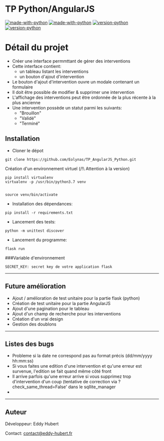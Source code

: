 # TP Python/AngularJS

[![made-with-python](https://img.shields.io/badge/Made%20with-Python-1f425f.svg)]()
[![made-with-python](https://img.shields.io/badge/Made%20with-AngularJS-1f425f.svg)]()
[![version-python](https://img.shields.io/static/v1?label=Python&message=3.7&color=065535)]()
[![version-python](https://img.shields.io/static/v1?label=AngularJS&message=1.7.9&color=065535)]()


# Détail du projet
- Créer une interface permmttant de gérer des interventions
- Cette interface contient:
  - un tableau listant les interventions
  - un bouton d'ajout d'intervention
- Le bouton d'ajout d'intervention ouvre un modale contenant un formulaire
- Il doit être possible de modifier & supprimer une intervention
- L'affichage des interventions peut être ordonnée de la plus récente à la plus ancienne
- Une intervention possède un statut parmi les suivants:
  - "Brouillon"
  - "Validé"
  - "Terminé"


## Installation

- Cloner le dépot
```
git clone https://github.com/Eolynas/TP_AngularJS_Python.git
```

Création d'un environnement virtuel (/!\ Attention à la version)
```
pip install virtualenv
virtualenv -p /usr/bin/python3.7 venv


source venv/bin/activate
```

- Installation des dépendances:
```
pip install -r requirements.txt
```

- Lancement des tests:
```
python -m unittest discover
```

- Lancement du programme:
```
flask run
```



###Variable d'environnement
```
SECRET_KEY: secret key de votre application flask
```

-----------------
## Future amélioration

- Ajout / amélioration de test unitaire pour la partie flask (python)
- Création de test unitaire pour la partie AngularJS
- Ajout d'une pagination pour le tableau
- Ajout d'un champ de recherche pour les interventions
- Création d'un vrai design
- Gestion des doublons

-----------------
## Listes des bugs

- Probleme si la date ne correspond pas au format précis (dd/mm/yyyy hh:mm:ss)
- Si vous faites une edition d'une intervention et qu'une erreur est survenue, l'edition se fait quand même côté front
- Il arrive parfois qu'une erreur arrive si vous supprimez trop d'intervention d'un coup (tentative de correction via ?check_same_thread=False' dans le sqllite_manager
- 
 -----------------
## Auteur
Développeur: Eddy Hubert

Contact: contact@eddy-hubert.fr
